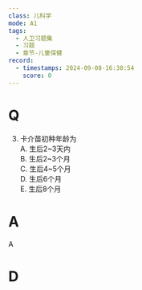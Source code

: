 ```yaml
---
class: 儿科学
mode: A1
tags:
  - 人卫习题集
  - 习题
  - 章节-儿童保健
record:
  - timestamps: 2024-09-08-16:38:54
    score: 0
---
```


# Q
3. 卡介苗初种年龄为  
A. 生后2~3天内  
B. 生后2~3个月  
C. 生后4~5个月  
D. 生后6个月  
E. 生后8个月  
# A
A
# D
